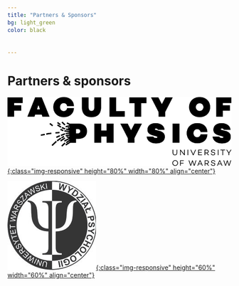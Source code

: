 ```yaml
---
title: "Partners & Sponsors"
bg: light_green
color: black


---
```


# Partners & sponsors



<a href="https://www.fuw.edu.pl/faculty-of-physics-home.html">![test image size](/img/sponsors/logo_FUW.png?style=centerme){:class="img-responsive" height="80%" width="80%" align="center"}</a>

<a href="https://www.fuw.edu.pl/faculty-of-physics-home.html">![test image size](/img/sponsors/logo_WPsych.jpg?style=centerme){:class="img-responsive" height="60%" width="60%" align="center"}</a>
